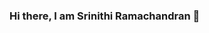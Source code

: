 ### Hi there, I am Srinithi Ramachandran 👋 


<!--
**srinithi95/srinithi95** is a ✨ _special_ ✨ repository because its `README.md` (this file) appears on your GitHub profile.

Here are some ideas to get you started:

- 🔭 Pursuing Masters in Computer Science at San Francisco State University.
- 🌱 I like to build, break and experiment new things. 
- 😎 Web Development, Mobile Application Development, Full-stack development.
- 📫 Currently mentoring Biology majors to apply programming(Python) to analyse their samples efficiently. 

Any new ideas and languages? Reach out to me at srinithi.ramachandran@gmail.com





